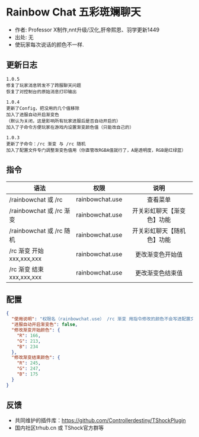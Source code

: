 # Rainbow Chat 五彩斑斓聊天

- 作者: Professor X制作,nnt升级/汉化,肝帝熙恩、羽学更新1449
- 出处: 无
- 使玩家每次说话的颜色不一样.

## 更新日志

```
1.0.5
修复了玩家消息转发不了跨服聊天问题
恢复了对控制台的原始消息打印输出

1.0.4
更新了Config，把没用的几个值移除
加入了进服自动开启渐变色
（默认为关闭，这是影响所有玩家进服后是否自动开启的）
加入了子命令方便玩家在游戏内设置渐变颜色值（只能改自己的）

1.0.3
更新了子命令：/rc 渐变 与 /rc 随机
加入了配置文件专门调整渐变色值用（你直管改RGBA值就行了，A是透明度，RGB是红绿蓝）
```

## 指令

| 语法           |        权限         |   说明   |
| -------------- | :-----------------: | :------: |
| /rainbowchat 或 /rc | rainbowchat.use  |   查看菜单   |
| /rainbowchat 或 /rc 渐变| rainbowchat.use  |   开关彩虹聊天【渐变色】功能   |
| /rainbowchat 或 /rc 随机| rainbowchat.use  |   开关彩虹聊天【随机色】功能   |
| /rc 渐变 开始 xxx,xxx,xxx| rainbowchat.use  |   更改渐变色开始值   |
| /rc 渐变 结束 xxx,xxx,xxx| rainbowchat.use  |   更改渐变色结束值   |



## 配置

```json
{
  "使用说明": "权限名（rainbowchat.use） /rc 渐变 用指令修改的颜色不会写进配置文件，这里改的是全体默认渐变色，开启【随机】渐变会默认失效",
  "进服自动开启渐变色": false,
  "修改渐变开始颜色": {
    "R": 166,
    "G": 213,
    "B": 234
  },
  "修改渐变结束颜色": {
    "R": 245,
    "G": 247,
    "B": 175
  }
}
```
## 反馈
- 共同维护的插件库：https://github.com/Controllerdestiny/TShockPlugin
- 国内社区trhub.cn 或 TShock官方群等